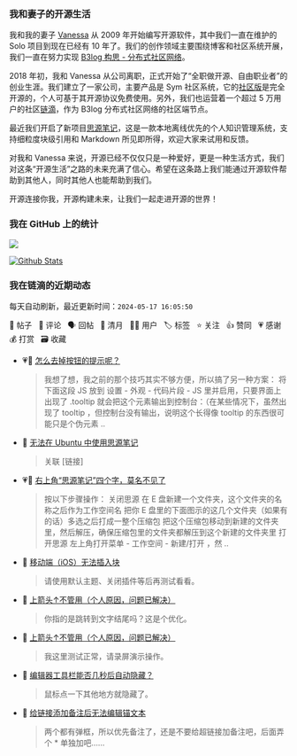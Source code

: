 ### 我和妻子的开源生活

我和我的妻子 [Vanessa](https://github.com/Vanessa219) 从 2009 年开始编写开源软件，其中我们一直在维护的 Solo 项目到现在已经有 10 年了。我们的创作领域主要围绕博客和社区系统开展，我们一直在努力实现 [B3log 构思 - 分布式社区网络](https://ld246.com/article/1546941897596)。

2018 年初，我和 Vanessa 从公司离职，正式开始了“全职做开源、自由职业者”的创业生涯。我们建立了一家公司，主要产品是 Sym 社区系统，它的[社区版](https://github.com/88250/symphony)是完全开源的，个人可基于其开源协议免费使用。另外，我们也运营着一个超过 5 万用户的社区[链滴](https://ld246.com)，作为 B3log 分布式社区网络的社区端节点。

最近我们开启了新项目[思源笔记](https://github.com/siyuan-note/siyuan)，这是一款本地离线优先的个人知识管理系统，支持细粒度块级引用和 Markdown 所见即所得，欢迎大家来试用和反馈。

对我和 Vanessa 来说，开源已经不仅仅只是一种爱好，更是一种生活方式，我们对这条“开源生活”之路的未来充满了信心。希望在这条路上我们能通过开源软件帮助到其他人，同时其他人也能帮助到我们。

开源连接你我，开源构建未来，让我们一起走进开源的世界！

### 我在 GitHub 上的统计

<a title="Hits" target="_blank" href="https://github.com/88250/88250"><img src="https://hits.b3log.org/88250/88250.svg"></a>

[![Github Stats](https://github-readme-stats.vercel.app/api?username=88250&theme=tokyonight&show_icons=true)](https://github.com/88250)

<!--events start -->

### 我在链滴的近期动态

每天自动刷新，最近更新时间：`2024-05-17 16:05:50`

📝 帖子 &nbsp; 💬 评论 &nbsp; 🗣 回帖 &nbsp; 🌙 清月 &nbsp; 👨‍💻 用户 &nbsp; 🏷️ 标签 &nbsp; ⭐️ 关注 &nbsp; 👍 赞同 &nbsp; 💗 感谢 &nbsp; 💰 打赏 &nbsp; 🗃 收藏

* 💗💬 [怎么去掉按钮的提示呢？](https://ld246.com/article/1715925792926/comment/1715932790603#comments)

  > 我想了想，我之前的那个技巧其实不够方便，所以搞了另一种方案： 将下面这段 JS 放到 设置 - 外观 - 代码片段 - JS 里并启用，只要界面上出现了 .tooltip 就会把这个元素输出到控制台：（在某些情况下，虽然出现了 tooltip ，但控制台没有输出，说明这个长得像 tooltip 的东西很可能只是个伪元素 ..
* 💬 [无法在 Ubuntu 中使用思源笔记](https://ld246.com/article/1714713481590/comment/1715932652828#comments)

  > 关联 [链接]
* 💗💬 [右上角“思源笔记”四个字，莫名不见了](https://ld246.com/article/1715850560450/comment/1715866913052#comments)

  > 按以下步骤操作： 关闭思源 在 E 盘新建一个文件夹，这个文件夹的名称之后作为工作空间名 把你 E 盘里的下面图示的这几个文件夹（如果有的话）多选之后打成一整个压缩包 把这个压缩包移动到新建的文件夹里，然后解压，确保压缩包里的文件夹都解压到这个新建的文件夹里 打开思源 左上角打开菜单 - 工作空间 - 新建/打开 ，然 ..
* 💬 [移动端（iOS）无法插入块](https://ld246.com/article/1715931024803/comment/1715932481003#comments)

  > 请使用默认主题、关闭插件等后再测试看看。
* 💬 [上箭头↑不管用（个人原因，问题已解决）](https://ld246.com/article/1715915550604/comment/1715922489046#comments)

  > 你指的是跳转到文字结尾吗？这是个优化。
* 💬 [上箭头↑不管用（个人原因，问题已解决）](https://ld246.com/article/1715915550604/comment/1715916201470#comments)

  > 我这里测试正常，请录屏演示操作。
* 💬 [编辑器工具栏能否几秒后自动隐藏？](https://ld246.com/article/1715915907797/comment/1715916173599#comments)

  > 鼠标点一下其他地方就隐藏了。
* 💬 [给链接添加备注后无法编辑锚文本](https://ld246.com/article/1715915876777/comment/1715916133985#comments)

  > 两个都有弹框，所以优先备注了，还是不要给超链接加备注吧，后面弄个 * 单独加吧……


<!--events end -->

